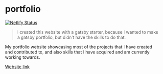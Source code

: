 # portfolio

[![Netlify Status](https://api.netlify.com/api/v1/badges/bea2cf2f-3454-4562-8740-5bd0476564ba/deploy-status)](https://app.netlify.com/sites/endormi-portfolio/deploys)

> I created this website with a gatsby starter, because I wanted to make a gatsby portfolio, but didn't have the skills to do that. 

My portfolio website showcasing most of the projects that I have created and contributed to, and also skills that I have acquired and am currently working towards.

[Website link](https://endormi.io/)
